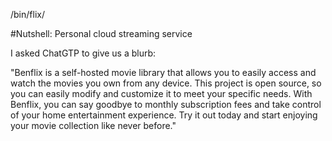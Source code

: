 /bin/flix/

#Nutshell: Personal cloud streaming service

I asked ChatGTP to give us a blurb:

"Benflix is a self-hosted movie library that allows you to easily access and watch the movies you own from any device. This project is open source, so you can easily modify and customize it to meet your specific needs. With Benflix, you can say goodbye to monthly subscription fees and take control of your home entertainment experience. Try it out today and start enjoying your movie collection like never before."
